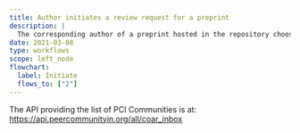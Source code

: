 ```yaml
---
title: Author initiates a review request for a preprint
description: |
  The corresponding author of a preprint hosted in the repository chooses the appropriate PCI X (community) from a list (obtained from the PCI API) and generates a request for an endorsement.
date: 2021-03-08
type: workflows
scope: left_node
flowchart:
  label: Initiate
  flows_to: ["2"]
---
```


The API providing the list of PCI Communities is at: <a href="https://api.peercommunityin.org/all/coar_inbox" class="external-link">https://api.peercommunityin.org/all/coar_inbox</a>